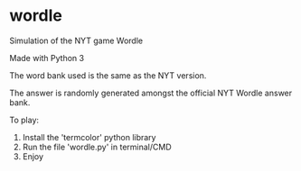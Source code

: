 # wordle
Simulation of the NYT game Wordle

Made with Python 3 

The word bank used is the same as the NYT version. 

The answer is randomly generated amongst the official NYT Wordle answer bank.

To play:
1. Install the 'termcolor' python library
2. Run the file 'wordle.py' in terminal/CMD
3. Enjoy
